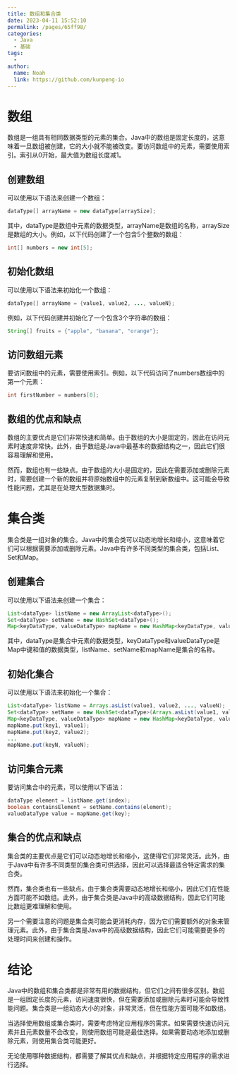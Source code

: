 ```yaml
---
title: 数组和集合类
date: 2023-04-11 15:52:10
permalink: /pages/65ff98/
categories:
  - Java
  - 基础
tags:
  - 
author: 
  name: Noah
  link: https://github.com/kunpeng-io
---
```

# 数组

数组是一组具有相同数据类型的元素的集合。Java中的数组是固定长度的，这意味着一旦数组被创建，它的大小就不能被改变。要访问数组中的元素，需要使用索引。索引从0开始，最大值为数组长度减1。

## 创建数组

可以使用以下语法来创建一个数组：

```java
dataType[] arrayName = new dataType[arraySize];
```

其中，dataType是数组中元素的数据类型，arrayName是数组的名称，arraySize是数组的大小。例如，以下代码创建了一个包含5个整数的数组：

```java
int[] numbers = new int[5];
```

## 初始化数组

可以使用以下语法来初始化一个数组：

```java
dataType[] arrayName = {value1, value2, ..., valueN};
```

例如，以下代码创建并初始化了一个包含3个字符串的数组：

```java
String[] fruits = {"apple", "banana", "orange"};
```

## 访问数组元素

要访问数组中的元素，需要使用索引。例如，以下代码访问了numbers数组中的第一个元素：

```java
int firstNumber = numbers[0];
```

## 数组的优点和缺点

数组的主要优点是它们非常快速和简单。由于数组的大小是固定的，因此在访问元素时速度非常快。此外，由于数组是Java中最基本的数据结构之一，因此它们很容易理解和使用。

然而，数组也有一些缺点。由于数组的大小是固定的，因此在需要添加或删除元素时，需要创建一个新的数组并将原始数组中的元素复制到新数组中。这可能会导致性能问题，尤其是在处理大型数据集时。

# 集合类

集合类是一组对象的集合。Java中的集合类可以动态地增长和缩小，这意味着它们可以根据需要添加或删除元素。Java中有许多不同类型的集合类，包括List、Set和Map。

## 创建集合

可以使用以下语法来创建一个集合：

```java
List<dataType> listName = new ArrayList<dataType>();
Set<dataType> setName = new HashSet<dataType>();
Map<keyDataType, valueDataType> mapName = new HashMap<keyDataType, valueDataType>();
```

其中，dataType是集合中元素的数据类型，keyDataType和valueDataType是Map中键和值的数据类型，listName、setName和mapName是集合的名称。

## 初始化集合

可以使用以下语法来初始化一个集合：

```java
List<dataType> listName = Arrays.asList(value1, value2, ..., valueN);
Set<dataType> setName = new HashSet<dataType>(Arrays.asList(value1, value2, ..., valueN));
Map<keyDataType, valueDataType> mapName = new HashMap<keyDataType, valueDataType>();
mapName.put(key1, value1);
mapName.put(key2, value2);
...
mapName.put(keyN, valueN);
```

## 访问集合元素

要访问集合中的元素，可以使用以下语法：

```java
dataType element = listName.get(index);
boolean containsElement = setName.contains(element);
valueDataType value = mapName.get(key);
```

## 集合的优点和缺点

集合类的主要优点是它们可以动态地增长和缩小，这使得它们非常灵活。此外，由于Java中有许多不同类型的集合类可供选择，因此可以选择最适合特定需求的集合类。

然而，集合类也有一些缺点。由于集合类需要动态地增长和缩小，因此它们在性能方面可能不如数组。此外，由于集合类是Java中的高级数据结构，因此它们可能比数组更难理解和使用。

另一个需要注意的问题是集合类可能会更消耗内存，因为它们需要额外的对象来管理元素。此外，由于集合类是Java中的高级数据结构，因此它们可能需要更多的处理时间来创建和操作。

# 结论

Java中的数组和集合类都是非常有用的数据结构，但它们之间有很多区别。数组是一组固定长度的元素，访问速度很快，但在需要添加或删除元素时可能会导致性能问题。集合类是一组动态大小的对象，非常灵活，但在性能方面可能不如数组。

当选择使用数组或集合类时，需要考虑特定应用程序的需求。如果需要快速访问元素并且元素数量不会改变，则使用数组可能是最佳选择。如果需要动态地添加或删除元素，则使用集合类可能更好。

无论使用哪种数据结构，都需要了解其优点和缺点，并根据特定应用程序的需求进行选择。